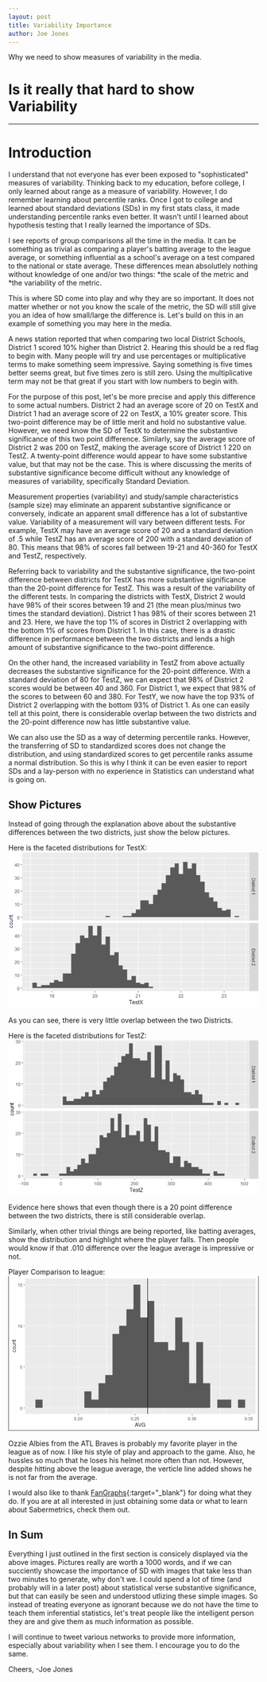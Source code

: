```yaml
---
layout: post
title: Variability Importance
author: Joe Jones
---
```


Why we need to show measures of variability in the media.  

# Is it really that hard to show Variability 
-----

# Introduction

I understand that not everyone has ever been exposed to "sophisticated" measures of variability. Thinking back to my education, before college, I only learned about range as a measure of variability. However, I do remember learning about percentile ranks. Once I got to college and learned about standard deviations (SDs) in my first stats class, it made understanding percentile ranks even better. It wasn't until I learned about hypothesis testing that I really learned the importance of SDs. 

I see reports of group comparisons all the time in the media. It can be something as trivial as comparing a player's batting average to the league average, or something influential as a school's average on a test compared to the national or state average. These differences mean absolutlely nothing without knowledge of one and/or two things: 
*the scale of the metric and 
*the variability of the metric. 

This is where SD come into play and why they are so important. It does not matter whether or not you know the scale of the metric, the SD will still give you an idea of how small/large the difference is. Let's build on this in an example of something you may here in the media.

A news station reported that when comparing two local District Schools, District 1 scored 10% higher than District 2. Hearing this should be a red flag to begin with. Many people will try and use percentages or multiplicative terms to make something seem impressive. Saying something is five times better seems great, but five times zero is still zero. Using the multiplicative term may not be that great if you start with low numbers to begin with.

For the purpose of this post, let's be more precise and apply this difference to some actual numbers. District 2 had an average score of 20 on TestX and District 1 had an average score of 22 on TestX, a 10% greater score. This two-point difference may be of little merit and hold no substantive value. However, we need know the SD of TestX to determine the substantive significance of this two point difference. Similarly, say the average score of District 2 was 200 on TestZ, making the average score of District 1 220 on TestZ. A twenty-point difference would appear to have some substantive value, but that may not be the case. This is where discussing the merits of substantive significance become difficult without any knowledge of measures of variability, specifically Standard Deviation.

Measurement properties (variability) and study/sample characteristics (sample size) may eliminate an apparent substantive significance or conversely, indicate an apparent small difference has a lot of substantive value. Variability of a measurement will vary between different tests. For example, TestX may have an average score of 20 and a standard deviation of .5 while TestZ has an average score of 200 with a standard deviation of 80. This means that 98% of scores fall between 19-21 and 40-360 for TestX and TestZ, respectively. 

Referring back to variability and the substantive significance, the two-point difference between districts for TestX has more substantive significance than the 20-point difference for TestZ. This was a result of the variability of the different tests. In comparing the districts with TestX, District 2 would have 98% of their scores between 19 and 21 (the mean plus/minus two times the standard deviation). District 1 has 98% of their scores between 21 and 23. Here, we have the top 1% of scores in District 2 overlapping with the bottom 1% of scores from District 1. In this case, there is a drastic difference in performance between the two districts and lends a high amount of substantive significance to the two-point difference. 

On the other hand, the increased variability in TestZ from above actually decreases the substantive significance for the 20-point difference. With a standard deviation of 80 for TestZ, we can expect that 98% of District 2 scores would be between 40 and 360. For District 1, we expect that 98% of the scores to between 60 and 380. For TestY, we now have the top 93% of District 2 overlapping with the bottom 93% of District 1. As one can easily tell at this point, there is considerable overlap between the two districts and the 20-point difference now has little substantive value.

We can also use the SD as a way of determing percentile ranks. However, the transferring of SD to standardized scores does not change the distribution, and using standardized scores to get percentile ranks assume a normal distribution. So this is why I think it can be even easier to report SDs and a lay-person with no experience in Statistics can understand what is going on. 

## Show Pictures

Instead of going through the explanation above about the substantive differences between the two districts, just show the below pictures.

Here is the faceted distributions for TestX:
![TestX](../images/TestX.png "TestX")

As you can see, there is very little overlap between the two Districts. 

Here is the faceted distributions for TestZ:
![TestZ](../images/TestZ.png "TestZ")

Evidence here shows that even though there is a 20 point difference between the two districts, there is still considerable overlap. 

Similarly, when other trivial things are being reported, like batting averages, show the distribution and highlight where the player falls. Then people would know if that .010 difference over the league average is impressive or not. 

Player Comparison to league:
![Ozzie](../images/Ozzie.png "Ozzie Albies")

Ozzie Albies from the ATL Braves is probably my favorite player in the league as of now. I like his style of play and approach to the game. Also, he hussles so much that he loses his helmet more often than not. However, despite hitting above the league average, the verticle line added shows he is not far from the average. 

I would also like to thank [FanGraphs][fangraphs link]{:target="_blank"} for doing what they do. If you are at all interested in just obtaining some data or what to learn about Sabermetrics, check them out.

## In Sum

Everything I just outlined in the first section is consicely displayed via the above images. Pictures really are worth a 1000 words, and if we can succiently showcase the importance of SD with images that take less than two minutes to generate, why don't we. I could spend a lot of time (and probably will in a later post) about statistical verse substantive significance, but that can easily be seen and understood utlizing these simple images. So instead of treating everyone as ignorant because we do not have the time to teach them inferential statistics, let's treat people like the intelligent person they are and give them as much information as possible.

I will continue to tweet various networks to provide more information, especially about variability when I see them. I encourage you to do the same. 

Cheers,
-Joe Jones

[fangraphs link]: https://www.fangraphs.com